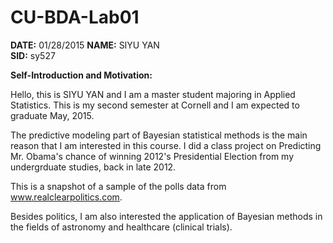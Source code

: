 # CU-BDA-Lab01
**DATE:**  01/28/2015
**NAME:**  SIYU YAN   
**SID:**  sy527

**Self-Introduction and Motivation:**  

Hello, this is SIYU YAN and I am a master student majoring in Applied Statistics. 
This is my second semester at Cornell and I am expected to graduate May, 2015.

The predictive modeling part of Bayesian statistical methods is the main reason that I am interested in this course. 
I did a class project on Predicting Mr. Obama's chance of winning 2012's Presidential Election from my undergrduate studies, 
back in late 2012. 

This is a snapshot of a sample of the polls data from 
www.realclearpolitics.com.

Besides politics, I am also interested the application of Bayesian methods in the fields of astronomy 
and healthcare (clinical trials).

